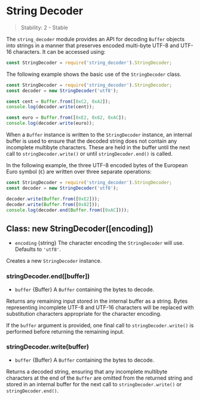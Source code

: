 # String Decoder

> Stability: 2 - Stable

The `string_decoder` module provides an API for decoding `Buffer` objects into
strings in a manner that preserves encoded multi-byte UTF-8 and UTF-16
characters. It can be accessed using:

```js
const StringDecoder = require('string_decoder').StringDecoder;
```

The following example shows the basic use of the `StringDecoder` class.

```js
const StringDecoder = require('string_decoder').StringDecoder;
const decoder = new StringDecoder('utf8');

const cent = Buffer.from([0xC2, 0xA2]);
console.log(decoder.write(cent));

const euro = Buffer.from([0xE2, 0x82, 0xAC]);
console.log(decoder.write(euro));
```

When a `Buffer` instance is written to the `StringDecoder` instance, an
internal buffer is used to ensure that the decoded string does not contain
any incomplete multibyte characters. These are held in the buffer until the
next call to `stringDecoder.write()` or until `stringDecoder.end()` is called.

In the following example, the three UTF-8 encoded bytes of the European Euro
symbol (`€`) are written over three separate operations:

```js
const StringDecoder = require('string_decoder').StringDecoder;
const decoder = new StringDecoder('utf8');

decoder.write(Buffer.from([0xE2]));
decoder.write(Buffer.from([0x82]));
console.log(decoder.end(Buffer.from([0xAC])));
```

## Class: new StringDecoder([encoding])
<!-- YAML
added: v0.1.99
-->

* `encoding` {string} The character encoding the `StringDecoder` will use.
  Defaults to `'utf8'`.

Creates a new `StringDecoder` instance.

### stringDecoder.end([buffer])
<!-- YAML
added: v0.9.3
-->

* `buffer` {Buffer} A `Buffer` containing the bytes to decode.

Returns any remaining input stored in the internal buffer as a string. Bytes
representing incomplete UTF-8 and UTF-16 characters will be replaced with
substitution characters appropriate for the character encoding.

If the `buffer` argument is provided, one final call to `stringDecoder.write()`
is performed before returning the remaining input.

### stringDecoder.write(buffer)
<!-- YAML
added: v0.1.99
changes:
  - version: REPLACEME
    pr-url: https://github.com/nodejs/node/pull/9618
    description: Each invalid character is now replaced by a single replacement
                 character instead of one for each individual byte.
-->

* `buffer` {Buffer} A `Buffer` containing the bytes to decode.

Returns a decoded string, ensuring that any incomplete multibyte characters at
the end of the `Buffer` are omitted from the returned string and stored in an
internal buffer for the next call to `stringDecoder.write()` or
`stringDecoder.end()`.
